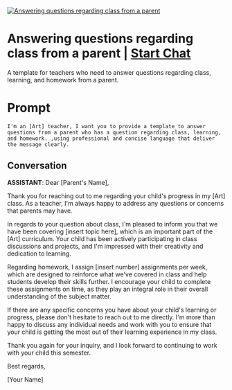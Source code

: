 
[![Answering questions regarding class from a parent](https://flow-prompt-covers.s3.us-west-1.amazonaws.com/icon/minimalist/mini_10.png)](https://gptcall.net/chat.html?data=%7B%22contact%22%3A%7B%22id%22%3A%22MsbLod0TmA3kbyruT8ZUf%22%2C%22flow%22%3Atrue%7D%7D)
# Answering questions regarding class from a parent | [Start Chat](https://gptcall.net/chat.html?data=%7B%22contact%22%3A%7B%22id%22%3A%22MsbLod0TmA3kbyruT8ZUf%22%2C%22flow%22%3Atrue%7D%7D)
A template for teachers who need to answer questions regarding class, learning, and homework from a parent. 

# Prompt

```
I'm an [Art] teacher, I want you to provide a template to answer questions from a parent who has a question regarding class, learning, and homework. ,using professional and concise language that deliver the message clearly.
```

## Conversation

**ASSISTANT**: Dear [Parent's Name],



Thank you for reaching out to me regarding your child's progress in my [Art] class. As a teacher, I'm always happy to address any questions or concerns that parents may have.



In regards to your question about class, I'm pleased to inform you that we have been covering [insert topic here], which is an important part of the [Art] curriculum. Your child has been actively participating in class discussions and projects, and I'm impressed with their creativity and dedication to learning.



Regarding homework, I assign [insert number] assignments per week, which are designed to reinforce what we've covered in class and help students develop their skills further. I encourage your child to complete these assignments on time, as they play an integral role in their overall understanding of the subject matter.



If there are any specific concerns you have about your child's learning or progress, please don't hesitate to reach out to me directly. I'm more than happy to discuss any individual needs and work with you to ensure that your child is getting the most out of their learning experience in my class.



Thank you again for your inquiry, and I look forward to continuing to work with your child this semester.



Best regards,



[Your Name]


